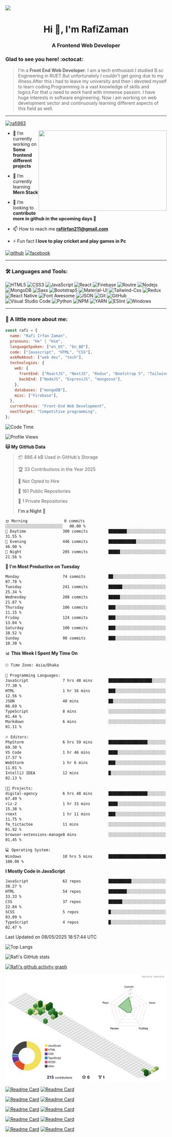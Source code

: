 
<img src="https://cdn.dribbble.com/users/1292677/screenshots/6139167/media/fcf7fd0c619bb87706533079240915f3.gif">

<h1 align="center">Hi 👋, I'm RafiZaman</h1>
<h3 align="center">A Frontend Web Developer</h3>

### Glad to see you here! :octocat:

> I'm a **Front End Web Developer**. I am a tech enthusiast.I studied B.sc Engineering in RUET.But unfortunately I couldn't get going due to my illness.After this i had to leave my university and then i devoted myself to learn coding.Programming is a vast knowledge of skills and logics.For that u need to work hard with immense passion. I have huge interests in software engineering. Now i am working on web development sector and continuously learning different aspects of this field as well.

---

<p align="left"> <a href="https://github.com/ryo-ma/github-profile-trophy"><img src="https://github-profile-trophy.vercel.app/?username=rafi983" alt="rafi983" /></a> </p>

<img align="right" height="250" width="400" src="https://cdn.dribbble.com/users/1162077/screenshots/4649464/skatter-programmer.gif">

- 🔭 I’m currently working on **Some frontend different projects**

- 🌱 I’m currently learning **Mern Stack**

- 👯 I’m looking to **contribute more in github in the upcoming days 🤣**

- 📫 How to reach me **rafiirfan211@gmail.com**

- ⚡ Fun fact **I love to play cricket and play games in Pc**

[<img src='https://cdn.jsdelivr.net/npm/simple-icons@3.0.1/icons/github.svg' alt='github' height='40'>](https://github.com/rafi983) [<img src='https://cdn.jsdelivr.net/npm/simple-icons@3.0.1/icons/facebook.svg' alt='facebook' height='40'>](https://www.facebook.com/rafi983)

---

### 🛠 Languages and Tools:

![HTML5](https://img.shields.io/badge/-HTML5-000000?style=flat&logo=html5&logoColor=ffffff&labelColor=E34F26)
![CSS3](https://img.shields.io/badge/-CSS3-000000?style=flat&logo=css3&logoColor=ffffff&labelColor=1572B6)
![JavaScript](https://img.shields.io/badge/-JavaScript-000000?style=flat&logo=javascript)
![React](https://img.shields.io/badge/-React-000000?style=flat&logo=react)
![Firebase](https://img.shields.io/badge/-firebase-000000?style=flat&logo=firebase)
![Routre](https://img.shields.io/badge/-Router-000000?style=flat&logo=react-router)
![Nodejs](https://img.shields.io/badge/-Nodejs-000000?style=flat&logo=Node.js)
![MongoDB](https://img.shields.io/badge/-MongoDB-000000?style=flat&logo=mongodb&labelColor=ffffff)
![Sass](https://img.shields.io/badge/-SCSS-000000?style=flat&logo=sass&logoColor=ffffff&labelColor=%23CC6699)
![Bootstrap5](https://img.shields.io/badge/-Bootstrap%205-000000?style=flat&logo=bootstrap&logoColor=ffffff&labelColor=563D7C)
![Material-UI](https://img.shields.io/badge/-Material%20UI-000000?style=flat&logo=Material%20UI&logoColor=ffffff&labelColor=0081CB)
![Tailwind-Css](https://img.shields.io/badge/-Tailwind%20CSS-000000?style=flat&logo=tailwindcss&logoColor=ffffff&labelColor=0081CB)
![Redux](https://img.shields.io/badge/-Redux-000000?style=flat&logo=redux&logoColor=764ABC&labelColor=ffffff)
![React Native](https://img.shields.io/badge/-React%20Native-000000?style=flat&logo=react&labelColor=000000)
![Font Awesome](https://img.shields.io/badge/-font%20awesome-000000?style=flat&logo=font-awesome&logoColor=339AF0&labelColor=ffffff)
![JSON](https://img.shields.io/badge/-JSON-000000?style=flat&logo=JSON&logoColor=000000&labelColor=ffffff)
![Git](https://img.shields.io/badge/-Git-000000?style=flat&logo=git&logoColor=F05032&labelColor=ffffff)
![GitHub](https://img.shields.io/badge/-GitHub-000000?style=flat&logo=github&logoColor=000000&labelColor=ffffff)
![Visual Studio Code](https://img.shields.io/badge/-VSCode-000000?style=flat&logo=visual-studio-code&labelColor=007ACC)
![Python](https://img.shields.io/badge/-Python-000000?style=flat&logo=python&logoColor=ffffff&labelColor=563D7C)
![NPM](https://img.shields.io/badge/-npm-000000?style=flat&logo=npm&labelColor=ffffff)
![YARN](https://img.shields.io/badge/-yarn-000000?style=flat&logo=yarn)
![ESlint](https://img.shields.io/badge/-ESlint-000000?style=flat&logo=ESlint&labelColor=4B32C3)
![Windows](https://img.shields.io/badge/-Windows-000000?style=flat&logo=windows&logoColor=ffffff&labelColor=0078D6)

---

### :boy: A little more about me:

```javascript
const rafi = {
  name: "Rafi Irfan Zaman",
  pronouns: "He" | "Him",
  languageSpoken: ["en_US", "bn_BD"],
  code: ["Javascript", "HTML", "CSS"],
  askMeAbout: ["web dev", "tech"],
  technologies: {
    web: {
      frontEnd: ["ReactJS", "NextJS", "Redux", "Bootstrap 5", "Tailwind CSS"],
      backEnd: ["NodeJS", "ExpressJS", "mongoose"],
    },
    databases: ["mongoDB"],
    misc: ["Firebase"],
  },
  currentFocus: "Front-End Web Development",
  nextTarget: "Competitive programming",
};
```

<!--START_SECTION:waka-->

![Code Time](http://img.shields.io/badge/Code%20Time-328%20hrs%2041%20mins-blue)

![Profile Views](http://img.shields.io/badge/Profile%20Views-41-blue)

**🐱 My GitHub Data**

> 📦 886.4 kB Used in GitHub's Storage
>
> 🏆 33 Contributions in the Year 2025
>
> 🚫 Not Opted to Hire
>
> 📜 161 Public Repositories
>
> 🔑 1 Private Repositories
>
> **I'm a Night 🦉**

```text
🌞 Morning                0 commits           ░░░░░░░░░░░░░░░░░░░░░░░░░   00.00 %
🌆 Daytime                300 commits         ████████░░░░░░░░░░░░░░░░░   31.55 %
🌃 Evening                446 commits         ████████████░░░░░░░░░░░░░   46.90 %
🌙 Night                  205 commits         █████░░░░░░░░░░░░░░░░░░░░   21.56 %
```

📅 **I'm Most Productive on Tuesday**

```text
Monday                   74 commits          ██░░░░░░░░░░░░░░░░░░░░░░░   07.78 %
Tuesday                  241 commits         ██████░░░░░░░░░░░░░░░░░░░   25.34 %
Wednesday                208 commits         █████░░░░░░░░░░░░░░░░░░░░   21.87 %
Thursday                 106 commits         ███░░░░░░░░░░░░░░░░░░░░░░   11.15 %
Friday                   124 commits         ███░░░░░░░░░░░░░░░░░░░░░░   13.04 %
Saturday                 100 commits         ███░░░░░░░░░░░░░░░░░░░░░░   10.52 %
Sunday                   98 commits          ███░░░░░░░░░░░░░░░░░░░░░░   10.30 %
```

📊 **This Week I Spent My Time On**

```text
🕑︎ Time Zone: Asia/Dhaka

💬 Programming Languages:
JavaScript               7 hrs 48 mins       ███████████████████░░░░░░   77.30 %
HTML                     1 hr 16 mins        ███░░░░░░░░░░░░░░░░░░░░░░   12.56 %
JSON                     40 mins             ██░░░░░░░░░░░░░░░░░░░░░░░   06.69 %
TypeScript               8 mins              ░░░░░░░░░░░░░░░░░░░░░░░░░   01.44 %
Markdown                 6 mins              ░░░░░░░░░░░░░░░░░░░░░░░░░   01.11 %

🔥 Editors:
PhpStorm                 6 hrs 59 mins       █████████████████░░░░░░░░   69.30 %
VS Code                  1 hr 46 mins        ████░░░░░░░░░░░░░░░░░░░░░   17.57 %
WebStorm                 1 hr 6 mins         ███░░░░░░░░░░░░░░░░░░░░░░   11.01 %
IntelliJ IDEA            12 mins             █░░░░░░░░░░░░░░░░░░░░░░░░   02.13 %

🐱‍💻 Projects:
digital-agency           6 hrs 48 mins       █████████████████░░░░░░░░   67.49 %
riz-2                    1 hr 33 mins        ████░░░░░░░░░░░░░░░░░░░░░   15.38 %
rnext                    1 hr 11 mins        ███░░░░░░░░░░░░░░░░░░░░░░   11.75 %
fm_tictactoe             11 mins             ░░░░░░░░░░░░░░░░░░░░░░░░░   01.92 %
browser-extensions-manage8 mins              ░░░░░░░░░░░░░░░░░░░░░░░░░   01.45 %

💻 Operating System:
Windows                  10 hrs 5 mins       █████████████████████████   100.00 %
```

**I Mostly Code in JavaScript**

```text
JavaScript               62 repos            ██████████░░░░░░░░░░░░░░░   38.27 %
HTML                     54 repos            ████████░░░░░░░░░░░░░░░░░   33.33 %
CSS                      37 repos            ██████░░░░░░░░░░░░░░░░░░░   22.84 %
SCSS                     5 repos             █░░░░░░░░░░░░░░░░░░░░░░░░   03.09 %
TypeScript               4 repos             █░░░░░░░░░░░░░░░░░░░░░░░░   02.47 %
```

Last Updated on 08/05/2025 18:57:44 UTC

<!--END_SECTION:waka-->

![Top Langs](https://github-readme-stats.vercel.app/api/top-langs/?username=rafi983&card_width=500&theme=vision-friendly-dark)

![Rafi's GitHub stats](https://github-readme-stats.vercel.app/api?username=rafi983&show_icons=true&theme=vision-friendly-dark)

[![Rafi's github activity graph](https://github-readme-activity-graph.vercel.app/graph?username=rafi983&theme=merko)](https://github.com/rafi983/github-readme-activity-graph)

![](./profile-3d-contrib/profile-green-animate.svg)

[![Readme Card](https://github-readme-stats.vercel.app/api/pin/?username=rafi983&repo=FancySlider&theme=omni)](https://github.com/rafi983/FancySlider)
[![Readme Card](https://github-readme-stats.vercel.app/api/pin/?username=rafi983&repo=Tic-Tac-Toe&theme=omni)](https://github.com/rafi983/Tic-Tac-Toe)

[![Readme Card](https://github-readme-stats.vercel.app/api/pin/?username=rafi983&repo=Hungry-Monster&theme=omni)](https://github.com/rafi983/Hungry-Monster)
[![Readme Card](https://github-readme-stats.vercel.app/api/pin/?username=rafi983&repo=WeatherApp-Js&theme=omni)](https://github.com/rafi983/WeatherApp-Js)

[![Readme Card](https://github-readme-stats.vercel.app/api/pin/?username=rafi983&repo=Natours&theme=omni)](https://github.com/rafi983/Natours)
[![Readme Card](https://github-readme-stats.vercel.app/api/pin/?username=rafi983&repo=Glassmorphism-Calculator&theme=omni)](https://github.com/rafi983/Glassmorphism-Calculator)

[![Readme Card](https://github-readme-stats.vercel.app/api/pin/?username=rafi983&repo=Backroads-site&theme=omni)](https://github.com/rafi983/Backroads-site)
[![Readme Card](https://github-readme-stats.vercel.app/api/pin/?username=rafi983&repo=Tea-station&theme=omni)](https://github.com/rafi983/Tea-station)

[![Readme Card](https://github-readme-stats.vercel.app/api/pin/?username=rafi983&repo=searchGithubUsers&theme=omni)](https://github.com/rafi983/searchGithubUsers)
[![Readme Card](https://github-readme-stats.vercel.app/api/pin/?username=rafi983&repo=carbonizo-client-side&theme=omni)](https://github.com/rafi983/carbonizo-client-side)
